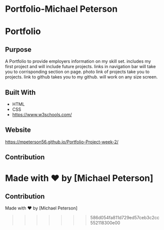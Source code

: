 # Portfolio-Michael Peterson

# Portfolio

## Purpose
A Portfolio to provide employers information on my skill set. includes my first project and will include future projects.
links in navigation bar will take you to corrisponding section on page. photo link of projects take you to projects. link to github takes you to my github. will work on any size screen.

## Built With
* HTML
* CSS
* https://www.w3schools.com/

## Website
https://mpeterson56.github.io/Portfolio-Project-week-2/


## Contribution
Made with ❤️ by [Michael Peterson]
=======

## Contribution
Made with ❤️ by [Michael Peterson]
>>>>>>> 586d054fa811d729ed57ceb3c2cc552118300e00
